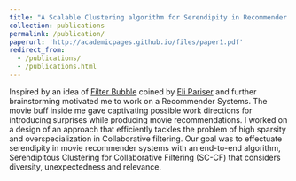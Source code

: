 ```yaml
---
title: "A Scalable Clustering algorithm for Serendipity in Recommender Systems "
collection: publications
permalink: /publication/
paperurl: 'http://academicpages.github.io/files/paper1.pdf'
redirect_from: 
  - /publications/
  - /publications.html
---
```


Inspired by an idea of [Filter Bubble](https://en.wikipedia.org/wiki/Filter_bubble) coined by [Eli Pariser](https://en.wikipedia.org/wiki/Eli_Pariser) and further brainstorming motivated me to work on a Recommender Systems. The movie buff inside me gave captivating possible work directions for introducing surprises while producing movie recommendations. I worked on a design of an approach that efficiently tackles the problem of high sparsity and overspecialization in
Collaborative filtering. Our goal was to effectuate serendipity in movie recommender systems with an end-to-end algorithm, Serendipitous Clustering for Collaborative Filtering (SC-CF) that considers diversity, unexpectedness and relevance.


